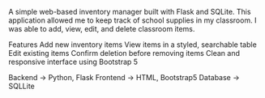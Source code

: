 A simple web-based inventory manager built with Flask and SQLite. This application allowed me to keep track of school supplies in my classroom. I was able to add, view, edit, and delete classroom items.

Features
Add new inventory items
View items in a styled, searchable table
Edit existing items
Confirm deletion before removing items
Clean and responsive interface using Bootstrap 5

Backend -> Python, Flask
Frontend -> HTML, Bootstrap5
Database -> SQLLite
